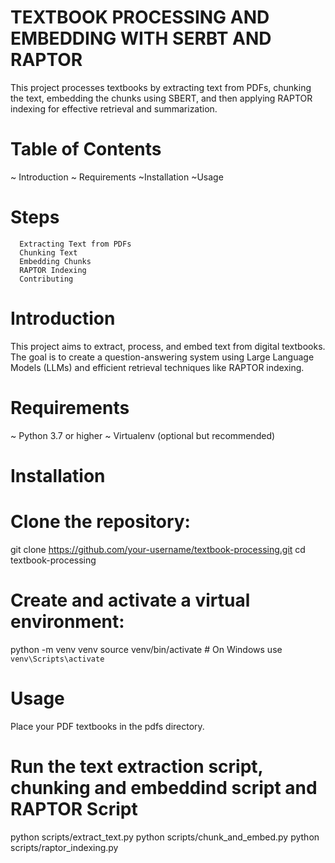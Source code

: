 # TEXTBOOK PROCESSING AND EMBEDDING WITH SERBT AND RAPTOR

This project processes textbooks by extracting text from PDFs, chunking the text, embedding the chunks using SBERT, and then applying RAPTOR indexing for effective retrieval and summarization.

# Table of Contents
~ Introduction
~ Requirements
~Installation
~Usage

# Steps
      Extracting Text from PDFs
      Chunking Text
      Embedding Chunks
      RAPTOR Indexing
      Contributing


# Introduction
This project aims to extract, process, and embed text from digital textbooks. The goal is to create a question-answering system using Large Language Models (LLMs) and efficient retrieval techniques like RAPTOR indexing.

# Requirements
~ Python 3.7 or higher
~ Virtualenv (optional but recommended)

# Installation

# Clone the repository:
 git clone https://github.com/your-username/textbook-processing.git
cd textbook-processing

# Create and activate a virtual environment:
python -m venv venv
source venv/bin/activate  # On Windows use `venv\Scripts\activate`

# Usage
Place your PDF textbooks in the pdfs directory.

# Run the text extraction script, chunking and embeddind script and RAPTOR Script

python scripts/extract_text.py
python scripts/chunk_and_embed.py
python scripts/raptor_indexing.py

# 


